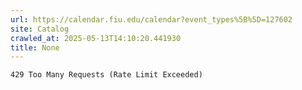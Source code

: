```yaml
---
url: https://calendar.fiu.edu/calendar?event_types%5B%5D=127602
site: Catalog
crawled_at: 2025-05-13T14:10:20.441930
title: None
---
```


```
429 Too Many Requests (Rate Limit Exceeded)

```

